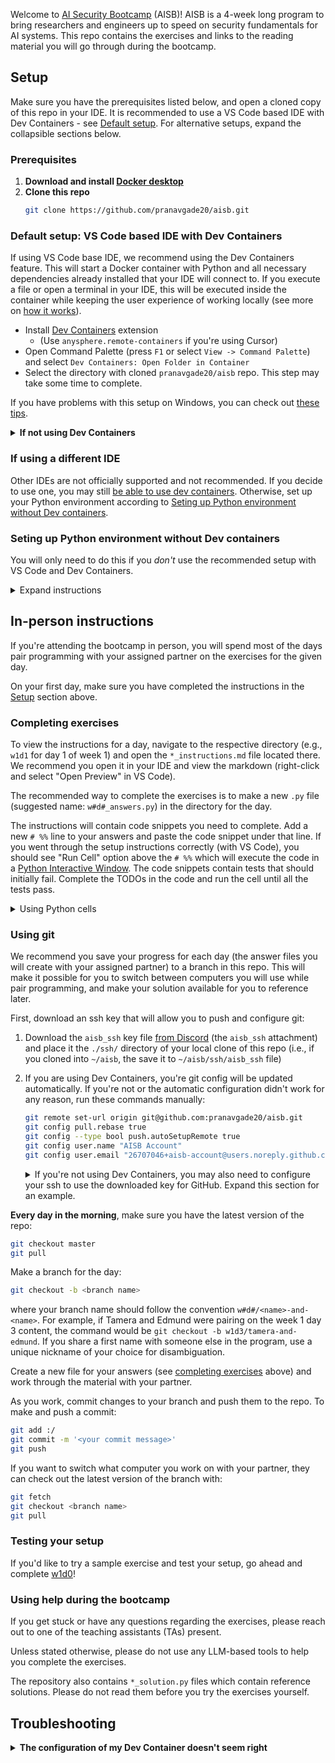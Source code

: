 Welcome to [AI Security Bootcamp](https://www.aisb.dev/) (AISB)! AISB is a 4-week long program to bring researchers and engineers up to speed on security fundamentals for AI systems. This repo contains the exercises and links to the reading material you will go through during the bootcamp.



## Setup
Make sure you have the prerequisites listed below, and open a cloned copy of this repo in your IDE. It is recommended to use a VS Code based IDE with Dev Containers - see [Default setup](#default-setup-vs-code-based-ide-with-dev-containers). For alternative setups, expand the collapsible sections below.


### Prerequisites
1. **Download and install [Docker desktop](https://www.docker.com/products/docker-desktop/)**
2. **Clone this repo**
    ```bash
    git clone https://github.com/pranavgade20/aisb.git
    ```

### Default setup: VS Code based IDE with Dev Containers
If using VS Code base IDE, we recommend using the Dev Containers feature. This will start a Docker container with Python and all necessary dependencies already installed that your IDE will connect to. If you execute a file or open a terminal in your IDE, this will be executed inside the container while keeping the user experience of working locally (see more on [how it works](https://code.visualstudio.com/docs/devcontainers/tutorial#_how-it-works)).

- Install [Dev Containers](https://marketplace.visualstudio.com/items?itemName=ms-vscode-remote.remote-containers) extension
    - (Use `anysphere.remote-containers` if you're using Cursor)
- Open Command Palette (press `F1` or select `View -> Command Palette`) and select `Dev Containers: Open Folder in Container`
- Select the directory with cloned `pranavgade20/aisb` repo. This step may take some time to complete.

If you have problems with this setup on Windows, you can check out [these tips](https://code.visualstudio.com/docs/devcontainers/tips-and-tricks#_docker-desktop-for-windows-tips).

<details>
<summary><b>If not using Dev Containers</b></summary>

If for whatever reason you decide _not_ to use Dev Containers, make sure you have the following extensions installed:

- `ms-python.python`
- `ms-python.vscode-pylance`
- `ms-toolsai.jupyter`
- `bierner.markdown-mermaid`

You will also need to set up your Python environment according to [Seting up Python environment without Dev containers](#seting-up-python-environment-without-dev-containers).
</details>

### If using a different IDE
Other IDEs are not officially supported and not recommended. If you decide to use one, you may still [be able to use dev containers](https://www.jetbrains.com/help/pycharm/connect-to-devcontainer.html). Otherwise, set up your Python environment according to [Seting up Python environment without Dev containers](#seting-up-python-environment-without-dev-containers).


### Seting up Python environment without Dev containers
You will only need to do this if you *don't* use the recommended setup with VS Code and Dev Containers.

<details>
<summary>Expand instructions</summary>

For most exercises, you need a Python environment with Python >= 3.11 and the dependencies from `requirements.txt` installed. If an exercise needs a more complicated setup, it will be described in its instructions.

You can set up the Python environment with these steps:

1. [Install miniconda](https://www.anaconda.com/docs/getting-started/miniconda/install#quickstart-install-instructions)
2. Verify conda was installed and activated by running `conda --version`
3. Create and activate a new environment:
    
    ```bash
    conda create --name aisb python=3.11
    conda activate asib
    ```
4. Navigate to this directory and install requirements:

    ```bash
    pip install -r requirements.txt
    ```
5. Make sure that the new conda environment is activated in your IDE. You can get the correct path to Python executable with

    ```bash
    conda run -n aisb which python
    ```

</details>


## In-person instructions
If you're attending the bootcamp in person, you will spend most of the days pair programming with your assigned partner on the exercises for the given day.

On your first day, make sure you have completed the instructions in the [Setup](#setup) section above.


### Completing exercises
To view the instructions for a day, navigate to the respective directory (e.g., `w1d1` for day 1 of week 1) and open the `*_instructions.md` file located there. We recommend you open it in your IDE and view the markdown (right-click and select "Open Preview" in VS Code).

The recommended way to complete the exercises is to make a new `.py` file (suggested name: `w#d#_answers.py`) in the directory for the day. 

The instructions will contain code snippets you need to complete. Add a new `# %%` line to your answers and paste the code snippet under that line. If you went through the setup instructions correctly (with VS Code), you should see "Run Cell" option above the `# %%` which will execute the code in a [Python Interactive Window](https://code.visualstudio.com/docs/python/jupyter-support-py#_jupyter-code-cells). The code snippets contain tests that should initially fail. Complete the TODOs in the code and run the cell until all the tests pass. 

<details>
<summary>Using Python cells</summary>
If you add more code at the bottom of the file and follow it with another `# %%`, this will create another cell which can be run independently in the same session. Cells can be run many times and in any order you choose; the session will maintain variables and state until it is restarted. 
</details>

### Using git
We recommend you save your progress for each day (the answer files you will create with your assigned partner) to a branch in this repo. This will make it possible for you to switch between computers you will use while pair programming, and make your solution available for you to reference later.

First, download an ssh key that will allow you to push and configure git:

1. Download the `aisb_ssh` key file [from Discord](https://discord.com/channels/1392326887677886615/1395487509341016114/1401621235116277832) (the `aisb_ssh` attachment) and place it the `./ssh/` directory of your local clone of this repo (i.e., if you cloned into `~/aisb`, the save it to `~/aisb/ssh/aisb_ssh` file)
2. If you are using Dev Containers, you're git config will be updated automatically. If you're not or the automatic configuration didn't work for any reason, run these commands manually:

    ```bash
    git remote set-url origin git@github.com:pranavgade20/aisb.git
    git config pull.rebase true
    git config --type bool push.autoSetupRemote true
    git config user.name "AISB Account"
    git config user.email "26707046+aisb-account@users.noreply.github.com"
    ```

    <details>
    <summary>If you're not using Dev Containers, you may also need to configure your ssh to use the downloaded key for GitHub. Expand this section for an example.</summary>

    
    - SSH key on Linux of Mac
        - Make an ssh directory (if you don't already have one): `mkdir -p ~/.ssh`
        - Copy the downloaded key to `~/.ssh/aisb_ssh`
        - Set permissions: `chmod 600 ~/.ssh/aisb_ssh`
    - SSH key on Windows
        - Make an ssh directory (if you don't already have one): `md -Force ~\.ssh`
        - If that doesn't work, try `md -Force C:\Users\[your user name]\.ssh`
        - If that doesn't work for you, confirm that this folder already exists for yourself, and if not make it in the file navigator application.
        - Copy the downloaded key to the directory.
        - [Set permissions on the key](https://superuser.com/a/1296046)
        - If you still see permission denied errors, make sure that your aisb_ssh file is using LF line endings and has a final line break at the end (so there shouldn't be any text on the last line of the file).
    - Set up your ssh config file
        - Open or create file name `config` inside the `.ssh` folder from above (in VS Code, you can use the "Open SSH Configuration File..." action)
        - Update it so that there is a record for github.com:
            ```
            Host github.com
                HostName github.com
                User git
                IdentityFile ~/.ssh/aisb_ssh
                IdentitiesOnly yes
            ```
            (update path to the IdentityFile as needed). If there's already stuff in the file, put this at the end.
    </details>

**Every day in the morning**, make sure you have the latest version of the repo:
```bash
git checkout master
git pull
```

Make a branch for the day: 
```bash
git checkout -b <branch name>
```
where your branch name should follow the convention `w#d#/<name>-and-<name>`. For example, if Tamera and Edmund were pairing on the week 1 day 3 content, the command would be `git checkout -b w1d3/tamera-and-edmund`. If you share a first name with someone else in the program, use a unique nickname of your choice for disambiguation. 

Create a new file for your answers (see [completing exercises](#completing-exercises) above) and work through the material with your partner. 

As you work, commit changes to your branch and push them to the repo. To make and push a commit:

```bash
git add :/
git commit -m '<your commit message>'
git push
```

If you want to switch what computer you work on with your partner, they can check out the latest version of the branch with:

```bash
git fetch
git checkout <branch name>
git pull
```


### Testing your setup
If you'd like to try a sample exercise and test your setup, go ahead and complete [w1d0](./w1d0/w1d0_instructions.md)!

### Using help during the bootcamp
If you get stuck or have any questions regarding the exercises, please reach out to one of the teaching assistants (TAs) present.

Unless stated otherwise, please do not use any LLM-based tools to help you complete the exercises.

The repository also contains `*_solution.py` files which contain reference solutions. Please do not read them before you try the exercises yourself.

## Troubleshooting

<details>
<summary><b>The configuration of my Dev Container doesn't seem right</b></summary>

Make sure you have the latest version of this repo.
Then execute action `Dev Containers: Rebuild and Reopen in Container` in VS Code.

</details>
